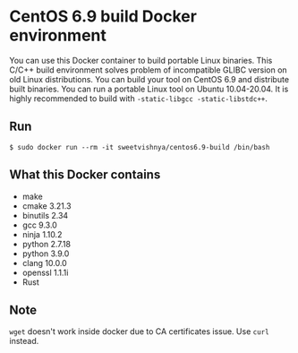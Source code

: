 # CentOS 6.9 build Docker environment

You can use this Docker container to build portable Linux binaries. This C/C++
build environment solves problem of incompatible GLIBC version on old Linux
distributions. You can build your tool on CentOS 6.9 and distribute built
binaries. You can run a portable Linux tool on Ubuntu 10.04-20.04. It is highly
recommended to build with `-static-libgcc -static-libstdc++`.

## Run

    $ sudo docker run --rm -it sweetvishnya/centos6.9-build /bin/bash

## What this Docker contains

 - make
 - cmake 3.21.3
 - binutils 2.34
 - gcc 9.3.0
 - ninja 1.10.2
 - python 2.7.18
 - python 3.9.0
 - clang 10.0.0
 - openssl 1.1.1i
 - Rust

## Note

`wget` doesn't work inside docker due to CA certificates issue. Use `curl`
instead.
